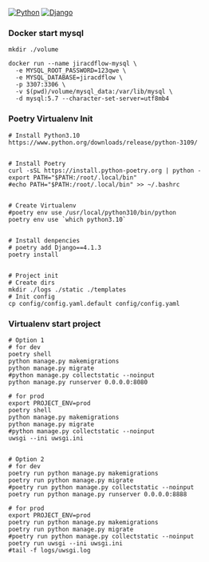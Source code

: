 [![Python](https://img.shields.io/badge/Python-3.10.9-red)](https://www.python.org/downloads/release/python-3109/)
[![Django](https://img.shields.io/badge/Django-4.1.3-blue)](https://docs.djangoproject.com/en/4.2/releases/4.1/)

### Docker start mysql
```shell
mkdir ./volume

docker run --name jiracdflow-mysql \
  -e MYSQL_ROOT_PASSWORD=123qwe \
  -e MYSQL_DATABASE=jiracdflow \
  -p 3307:3306 \
  -v $(pwd)/volume/mysql_data:/var/lib/mysql \
  -d mysql:5.7 --character-set-server=utf8mb4
```

### Poetry Virtualenv Init
```shell
# Install Python3.10
https://www.python.org/downloads/release/python-3109/


# Install Poetry
curl -sSL https://install.python-poetry.org | python -
export PATH="$PATH:/root/.local/bin"
#echo PATH="$PATH:/root/.local/bin" >> ~/.bashrc


# Create Virtualenv
#poetry env use /usr/local/python310/bin/python
poetry env use `which python3.10`


# Install denpencies
# poetry add Django==4.1.3
poetry install


# Project init
# Create dirs
mkdir ./logs ./static ./templates
# Init config
cp config/config.yaml.default config/config.yaml
```

### Virtualenv start project
```shell
# Option 1
# for dev
poetry shell
python manage.py makemigrations
python manage.py migrate
#python manage.py collectstatic --noinput
python manage.py runserver 0.0.0.0:8080

# for prod
export PROJECT_ENV=prod
poetry shell
python manage.py makemigrations
python manage.py migrate
#python manage.py collectstatic --noinput
uwsgi --ini uwsgi.ini


# Option 2
# for dev
poetry run python manage.py makemigrations
poetry run python manage.py migrate
#poetry run python manage.py collectstatic --noinput
poetry run python manage.py runserver 0.0.0.0:8888

# for prod
export PROJECT_ENV=prod
poetry run python manage.py makemigrations
poetry run python manage.py migrate
#poetry run python manage.py collectstatic --noinput
poetry run uwsgi --ini uwsgi.ini
#tail -f logs/uwsgi.log
```
